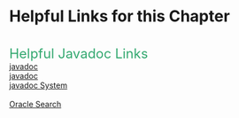 
<h1>Helpful Links for this Chapter</h1><br>
<font style="font-size:24;color: #32a86f">Helpful Javadoc Links</font>
<br>
<a href="https://docs.oracle.com/javase/8/docs/technotes/tools/windows/javadoc.html">javadoc</a><br>
<a href="https://docs.oracle.com/javase/8/docs/technotes/tools/windows/toc.html">javadoc</a><br>
<a href="https://docs.oracle.com/javase/8/docs/api/java/lang/System.html">javadoc System</a><br>
<br>
<a href="https://docs.oracle.com/search/?category=java&q=">Oracle Search</a><br>

